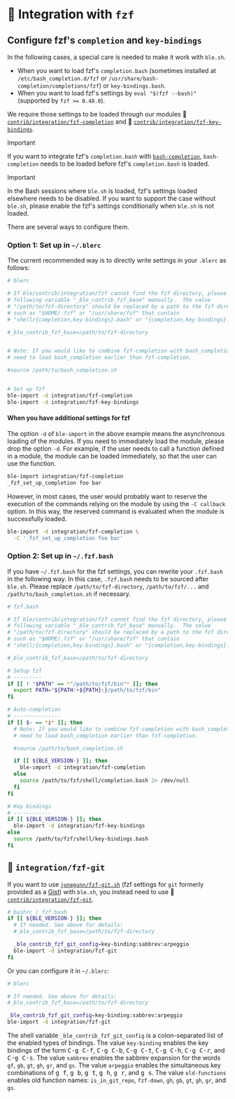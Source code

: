 # :pencil: Integration with `fzf`

## Configure fzf's `completion` and `key-bindings`

In the following cases, a special care is needed to make it work with `ble.sh`.

- When you want to load fzf's `completion.bash` (sometimes installed at
  `/etc/bash_completion.d/fzf` or `/usr/share/bash-completion/completions/fzf`)
  or `key-bindings.bash`.
- When you want to load fzf's settings by `eval "$(fzf --bash)"` (supported by
  `fzf >= 0.48.0`).

We require those settings to be loaded through our modules :pencil:
[`contrib/integration/fzf-completion`](https://github.com/akinomyoga/blesh-contrib/blob/master/integration/fzf-completion.bash)
and :pencil:
[`contrib/integration/fzf-key-bindings`](https://github.com/akinomyoga/blesh-contrib/blob/master/integration/fzf-key-bindings.bash).

> [!IMPORTANT]
> If you want to integrate fzf's `completion.bash` with
> [`bash-completion`](https://github.com/scop/bash-completion),
> `bash-completion` needs to be loaded before fzf's `completion.bash` is
> loaded.

> [!IMPORTANT]
> In the Bash sessions where `ble.sh` is loaded, fzf's settings loaded
> elsewhere needs to be disabled.  If you want to support the case without
> `ble.sh`, please enable the fzf's settings conditionally when `ble.sh` is not
> loaded.

There are several ways to configure them.

### Option 1: Set up in `~/.blerc`

The current recommended way is to directly write settings in your `.blerc` as follows:

```bash
# blerc

# If ble/contrib/integration/fzf cannot find the fzf directory, please set the
# following variable "_ble_contrib_fzf_base" manually.  The value
# "/path/to/fzf-directory" should be replaced by a path to the fzf directory
# such as "$HOME/.fzf" or "/usr/share/fzf" that contain
# "shell/{completion,key-bindings}.bash" or "{completion,key-bindings}.bash".

#_ble_contrib_fzf_base=/path/to/fzf-directory


# Note: If you would like to combine fzf-completion with bash_completion, you
# need to load bash_completion earlier than fzf-completion.

#source /path/to/bash_completion.sh


# Set up fzf
ble-import -d integration/fzf-completion
ble-import -d integration/fzf-key-bindings
```

#### When you have additional settings for fzf

The option `-d` of `ble-import` in the above example means the asynchronous
loading of the modules.  If you need to immediately load the module, please
drop the option `-d`.  For example, if the user needs to call a function
defined in a module, the module can be loaded immediately, so that the user can
use the function.

```bash
ble-import integration/fzf-completion
_fzf_set_up_completion foo bar
```

However, in most cases, the user would probably want to reserve the execution
of the commands relying on the module by using the `-C callback` option.  In
this way, the reserved command is evaluated when the module is successfully
loaded.

```bash
ble-import -d integration/fzf-completion \
  -C '_fzf_set_up_completion foo bar'
```

### Option 2: Set up in `~/.fzf.bash`

If you have `~/.fzf.bash` for the fzf settings, you can rewrite your
`.fzf.bash` in the following way.  In this case, `.fzf.bash` needs to be
sourced after `ble.sh`.  Please replace `/path/to/fzf-directory`,
`/path/to/fzf/...` and `/path/to/bash_completion.sh` if necessary.

```bash
# fzf.bash

# If ble/contrib/integration/fzf cannot find the fzf directory, please set the
# following variable "_ble_contrib_fzf_base" manually.  The value
# "/path/to/fzf-directory" should be replaced by a path to the fzf directory
# such as "$HOME/.fzf" or "/usr/share/fzf" that contain
# "shell/{completion,key-bindings}.bash" or "{completion,key-bindings}.bash".

#_ble_contrib_fzf_base=/path/to/fzf-directory

# Setup fzf
# ---------
if [[ ! "$PATH" == *"/path/to/fzf/bin"* ]]; then
  export PATH="${PATH:+${PATH}:}/path/to/fzf/bin"
fi

# Auto-completion
# ---------------
if [[ $- == *i* ]]; then
  # Note: If you would like to combine fzf-completion with bash_completion, you
  # need to load bash_completion earlier than fzf-completion.

  #source /path/to/bash_completion.sh

  if [[ ${BLE_VERSION-} ]]; then
    ble-import -d integration/fzf-completion
  else
    source /path/to/fzf/shell/completion.bash 2> /dev/null
  fi
fi

# Key bindings
# ------------
if [[ ${BLE_VERSION-} ]]; then
  ble-import -d integration/fzf-key-bindings
else
  source /path/to/fzf/shell/key-bindings.bash
fi
```

## :pencil: `integration/fzf-git`

If you want to use
[`junegunn/fzf-git.sh`](https://gist.github.com/junegunn/8b572b8d4b5eddd8b85e5f4d40f17236)
(fzf settings for `git` formerly provided as a
[Gist](https://gist.github.com/junegunn/8b572b8d4b5eddd8b85e5f4d40f17236)) with
`ble.sh`, you instead need to use :pencil:
[`contrib/integration/fzf-git`](https://github.com/akinomyoga/blesh-contrib/blob/master/integration/fzf-git.bash).

```bash
# bashrc / fzf.bash
if [[ ${BLE_VERSION-} ]]; then
  # If needed. See above for details:
  #_ble_contrib_fzf_base=/path/to/fzf-directory

  _ble_contrib_fzf_git_config=key-binding:sabbrev:arpeggio
  ble-import -d integration/fzf-git
fi
```

Or you can configure it in `~/.blerc`:

```bash
# blerc

# If needed. See above for details:
#_ble_contrib_fzf_base=/path/to/fzf-directory

_ble_contrib_fzf_git_config=key-binding:sabbrev:arpeggio
ble-import -d integration/fzf-git
```

The shell variable `_ble_contrib_fzf_git_config` is a colon-separated list of the enabled types of bindings.
The value `key-binding` enables the key bindings of the form <kbd>C-g C-f</kbd>, <kbd>C-g C-b</kbd>, <kbd>C-g C-t</kbd>, <kbd>C-g C-h</kbd>, <kbd>C-g C-r</kbd>, and <kbd>C-g C-s</kbd>.
The value `sabbrev` enables the sabbrev expansion for the words `gf`, `gb`, `gt`, `gh`, `gr`, and `gs`.
The value `arpeggio` enables the simultaneous key combinations of <kbd>g f</kbd>, <kbd>g b</kbd>, <kbd>g t</kbd>, <kbd>g h</kbd>, <kbd>g r</kbd>, and <kbd>g s</kbd>.
The value `old-functions` enables old function names: `is_in_git_repo`, `fzf-down`, `gh`, `gb`, `gt`, `gh`, `gr`, and `gs`.
